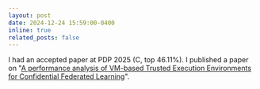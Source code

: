 ```yaml
---
layout: post
date: 2024-12-24 15:59:00-0400
inline: true
related_posts: false
---
```


I had an accepted paper at PDP 2025 (C, top 46.11%). 
I published a paper on "<a href="https://ieeexplore.ieee.org/document/10974758" rel="external nofollow noopener" target="_blank">A performance analysis of VM-based Trusted Execution Environments for Confidential Federated Learning</a>".
